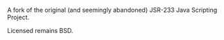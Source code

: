 A fork of the original (and seemingly abandoned) JSR-233 Java Scripting Project.

Licensed remains BSD.
